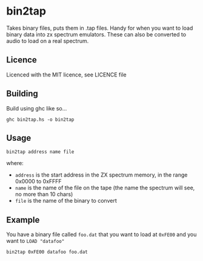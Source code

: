 # bin2tap
Takes binary files, puts them in .tap files.
Handy for when you want to load binary data into zx spectrum emulators.
These can also be converted to audio to load on a real spectrum.

## Licence

Licenced with the MIT licence, see LICENCE file

## Building

Build using ghc like so...

`ghc bin2tap.hs -o bin2tap`

## Usage

`bin2tap address name file`

where:
 - `address` is the start address in the ZX spectrum memory, in the range 0x0000 to 0xFFFF
 - `name` is the name of the file on the tape (the name the spectrum will see, no more than 10 chars)
 - `file` is the name of the binary to convert

## Example

You have a binary file called `foo.dat` that you want to load at `0xFE00` and you want to `LOAD "datafoo"`

`bin2tap 0xFE00 datafoo foo.dat`
